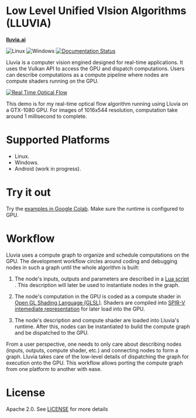 # Low Level Unified VIsion Algorithms (LLUVIA)

**[lluvia.ai](https://lluvia.ai)**

![Linux](https://github.com/jadarve/lluvia/workflows/linux/badge.svg) ![Windows](https://github.com/jadarve/lluvia/workflows/windows/badge.svg) [![Documentation Status](https://readthedocs.org/projects/lluvia/badge/?version=latest)](https://lluvia.io/en/latest/?badge=latest)

Lluvia is a computer vision engined designed for real-time applications. It uses the Vulkan API to access the GPU and dispatch computations. Users can describe computations as a compute pipeline where nodes are compute shaders running on the GPU.

[![Real Time Optical Flow ](http://img.youtube.com/vi/mRZ6YdWb8fE/0.jpg)](https://youtu.be/mRZ6YdWb8fE)

This demo is for my real-time optical flow algorithm running using Lluvia on a GTX-1080 GPU. For images of 1016x544 resolution, computation take around 1 millisecond to complete.


# Supported Platforms

* Linux.
* Windows.
* Android (work in progress).

# Try it out

Try the [examples in Google Colab](https://drive.google.com/drive/folders/19Isz8r22pwjy78lLW4FQiTSY2tIoDXtS?usp=sharing). Make sure the runtime is configured to GPU.

# Workflow

Lluvia uses a compute graph to organize and schedule computations on the GPU. The development workflow circles around coding and debugging nodes in such a graph until the whole algorithm is built:

1. The node's inputs, outputs and parameters are described in a [Lua script](https://www.lua.org) . This description will later be used to instantiate nodes in the graph.

2. The node's computation in the GPU is coded as a compute shader in [Open GL Shading Language (GLSL)](https://www.khronos.org/opengl/wiki/Core_Language_(GLSL)). Shaders are compiled into [SPIR-V intemediate representation](https://www.khronos.org/registry/spir-v) for later load into the GPU.

3. The node's description and compute shader are loaded into Lluvia's runtime. After this, nodes can be instantiated to build the compute graph and be dispatched to the GPU.

From a user perspective, one needs to only care about describing nodes (inputs, outputs, compute shader, etc.) and connecting nodes to form a graph. Lluvia takes care of the low-level details of dispatching the graph for execution onto the GPU. This workflow allows porting the compute graph from one platform to another with ease.


# License

Apache 2.0. See [LICENSE](https://github.com/jadarve/lluvia/blob/master/LICENSE) for more details
